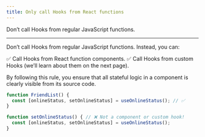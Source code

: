```yaml
---
title: Only call Hooks from React functions
---
```


<Intro>
Don’t call Hooks from regular JavaScript functions.
</Intro>

---

Don’t call Hooks from regular JavaScript functions. Instead, you can:

✅ Call Hooks from React function components.
✅ Call Hooks from custom Hooks (we’ll learn about them on the next page).

By following this rule, you ensure that all stateful logic in a component is clearly visible from its source code.

```js {2,5}
function FriendList() {
  const [onlineStatus, setOnlineStatus] = useOnlineStatus(); // ✅
}

function setOnlineStatus() { // ❌ Not a component or custom hook!
  const [onlineStatus, setOnlineStatus] = useOnlineStatus();
}
```